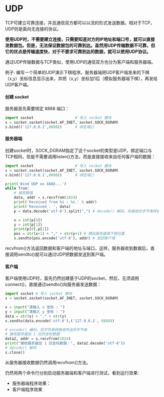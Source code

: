 # UDP

TCP可建立可靠连接，并且通信双方都可以以流的形式发送数据。相对于TCP，UDP则是面向无连接的协议。

**使用UDP时，不需要建立连接，只需要知道对方的IP地址和端口号，就可以直接发数据包。但是，无法保证数据包的可靠到达。虽然用UDP传输数据不可靠，但它的优点是传输速度快，对于不要求可靠到达的数据，就可以使用UDP协议。**

通过UDP传输数据与TCP类似，使用UDP的通信双方也分为客户端和服务器端。

例子: 编写一个简单的UDP演示下棋程序。服务器端把UDP客户端发来的下棋（x,y）坐标信息显示出来，并把（x,y）坐标加1后（模拟服务器端下棋），再发给UDP客户端。

#### 创建 socket

服务器首先需要绑定 8888 端口：

```python
import socket                   # 导入 socket 模块
s = socket.socket(socket.AF_INET, socket.SOCK_DGRAM)
s.bind(('127.0.0.1',8888))      # 绑定端口
```

#### 服务器端

创建socket时，SOCK_DGRAM指定了这个socket的类型是UDP。绑定端口与TCP相同，但是不需要调用listen()方法，而是直接接收来自任何客户端的数据：

```python
import socket                   # 导入 socket 模块
s = socket.socket(socket.AF_INET, socket.SOCK_DGRAM)
s.bind(('127.0.0.1',8888))      # 绑定端口

print('Bind UDP on 8888...')
while True:
    # 接收数据
    data, addr = s.recvfrom(1024)
    print('Received from %s : %s.' % addr)
    print('Received : ', data)
    p = data.decode('utf-8').split(",") # decode() 解码，将接收的字节串转换成字符串

    x = int(p[0])
    y = int(p[1])
    print(p[0],p[1])
    pos = str(x+1) + "," + str(y+1) # 模拟服务器端下棋位置
    s.sendto(pos.encode('utf-8'), addr) # 发回客户端
```

recvfrom()方法返回数据和客户端的地址与端口，这样，服务器收到数据后，直接调用sendto()就可以通过UDP把数据发送到客户端。

#### 客户端

客户端使用UDP时，首先仍然创建基于UDP的socket，然后，无须调用connect()，直接通过sendto()向服务器发送数据：

```python
import socket # 导入 socket 模块
s = socket.socket(socket.AF_INET, socket.SOCK_DGRAM)

x = input("请输入 x 坐标 : ")
y = input("请输入 y 坐标 : ")
data = str(x) + "," + str(y)
s.sendto(data.encode('utf-8'),('127.0.0.1', 8888))

# encode() 编码，将字符串转换成传送的字节串
# 接收服务器加 1 后的坐标数据
data2, addr = s.recvfrom(1024)
print("接收服务器加 1 后坐标数据：", data2.decode('utf-8'))
# decode() 解码
s.close()
```

从服务器接收数据仍然调用recvfrom()方法。

仍然用两个命令行分别启动服务器端和客户端进行测试，看到运行效果:

- 服务器端程序效果：
- 客户端程序效果